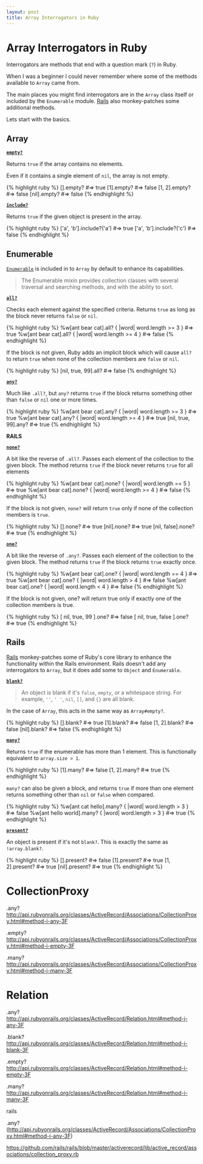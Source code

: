 ```yaml
---
layout: post
title: Array Interrogators in Ruby
---
```


Array Interrogators in Ruby
===========================

Interrogators are methods that end with a question mark (`?`) in Ruby.

When I was a beginner I could never remember where some of the methods available to `Array` came from.

The main places you might find interrogators are in the `Array` class itself or included by the `Enumerable` module. [Rails](https://github.com/rails/rails/blob/master/activesupport/lib/active_support/core_ext/) also monkey-patches some additional methods.

Lets start with the basics.

Array
-----

**[`empty?`](http://ruby-doc.org/core-2.1.0/Array.html#method-i-empty-3F)**

Returns `true` if the array contains no elements.

Even if it contains a single element of `nil`, the array is not empty.

{% highlight ruby %}
[].empty?      #=> true
[1].empty?     #=> false
[1, 2].empty?  #=> false
[nil].empty?   #=> false
{% endhighlight %}

**[`include?`](http://ruby-doc.org/core-2.1.0/Array.html#method-i-include-3F)**

Returns `true` if the given object is present in the array.

{% highlight ruby %}
['a', 'b'].include?('a')  #=> true
['a', 'b'].include?('c')  #=> false
{% endhighlight %}

Enumerable
----------

[`Enumerable`](http://ruby-doc.org/core-2.1.0/Enumerable.html) is included in to `Array` by default to enhance its capabilities.

> The Enumerable mixin provides collection classes with several traversal and searching methods, and with the ability to sort.

**[`all?`](http://ruby-doc.org/core-2.1.0/Enumerable.html#method-i-all-3F)**

Checks each element against the specified criteria. Returns `true` as long as the block never returns `false` or `nil`.

{% highlight ruby %}
%w[ant bear cat].all? { |word| word.length >= 3 }  #=> true
%w[ant bear cat].all? { |word| word.length >= 4 }  #=> false
{% endhighlight %}

If the block is not given, Ruby adds an implicit block which will cause `all?` to return `true` when none of the collection members are `false` or `nil`.

{% highlight ruby %}
[nil, true, 99].all?  #=> false
{% endhighlight %}

**[`any?`](http://ruby-doc.org/core-2.1.0/Enumerable.html#method-i-any-3F)**

Much like `.all?`, but `any?` returns `true` if the block returns something other than `false` or `nil` one or more times.

{% highlight ruby %}
%w[ant bear cat].any? { |word| word.length >= 3 }  #=> true
%w[ant bear cat].any? { |word| word.length >= 4 }  #=> true
[nil, true, 99].any?                               #=> true
{% endhighlight %}

**RAILS**

**[`none?`](http://ruby-doc.org/core-2.1.0/Enumerable.html#method-i-none-3F)**

A bit like the reverse of `.all?`. Passes each element of the collection to the given block. The method returns `true` if the block never returns `true` for all elements

{% highlight ruby %}
%w[ant bear cat].none? { |word| word.length == 5 }  #=> true
%w[ant bear cat].none? { |word| word.length >= 4 }  #=> false
{% endhighlight %}

If the block is not given, `none?` will return `true` only if none of the collection members is `true`.

{% highlight ruby %}
[].none?            #=> true
[nil].none?         #=> true
[nil, false].none?  #=> true
{% endhighlight %}

**[`one?`](http://ruby-doc.org/core-2.1.0/Enumerable.html#method-i-one-3F)**

A bit like the reverse of `.any?`. Passes each element of the collection to the given block. The method returns `true` if the block returns `true` exactly once.

{% highlight ruby %}
%w[ant bear cat].one? { |word| word.length == 4 }  #=> true
%w[ant bear cat].one? { |word| word.length > 4 }   #=> false
%w[ant bear cat].one? { |word| word.length < 4 }   #=> false
{% endhighlight %}

If the block is not given, one? will return true only if exactly one of the collection members is true.

{% highlight ruby %}
[ nil, true, 99 ].one?     #=> false
[ nil, true, false ].one?  #=> true
{% endhighlight %}

Rails
-----

[Rails](https://github.com/rails/rails/blob/master/activesupport/lib/active_support/core_ext/) monkey-patches some of Ruby's core library to enhance the functionality within the Rails environment. Rails doesn't add any interrogators to `Array`, but it does add some to `Object` and `Enumerable`.

**[`blank?`](http://api.rubyonrails.org/classes/Object.html#method-i-blank-3F)**

> An object is blank if it's `false`, `empty`, or a whitespace string. For example, `''`, `' '`, `nil`, `[]`, and `{}` are all blank.

In the case of `Array`, this acts in the same way as `Array#empty?`.

{% highlight ruby %}
[].blank?      #=> true
[1].blank?     #=> false
[1, 2].blank?  #=> false
[nil].blank?   #=> false
{% endhighlight %}

**[`many?`](http://api.rubyonrails.org/classes/Enumerable.html#method-i-many-3F)**

Returns `true` if the enumerable has more than 1 element. This is functionally equivalent to `array.size > 1`.

{% highlight ruby %}
[1].many?     #=> false
[1, 2].many?  #=> true
{% endhighlight %}

`many?` can also be given a block, and returns `true` if more than one element returns something other than `nil` or `false` when compared.

{% highlight ruby %}
%w[ant cat hello].many? { |word| word.length > 3 }    #=> false 
%w[ant hello world].many? { |word| word.length > 3 }  #=> true 
{% endhighlight %}

**[`present?`](http://api.rubyonrails.org/classes/Object.html#method-i-present-3F)**

An object is present if it's not `blank?`. This is exactly the same as `!array.blank?`.

{% highlight ruby %}
[].present?      #=> false
[1].present?     #=> true
[1, 2].present?  #=> true
[nil].present?   #=> true
{% endhighlight %}



CollectionProxy
===============

.any? http://api.rubyonrails.org/classes/ActiveRecord/Associations/CollectionProxy.html#method-i-any-3F


.empty? http://api.rubyonrails.org/classes/ActiveRecord/Associations/CollectionProxy.html#method-i-empty-3F

.many? http://api.rubyonrails.org/classes/ActiveRecord/Associations/CollectionProxy.html#method-i-many-3F

Relation
========

.any? http://api.rubyonrails.org/classes/ActiveRecord/Relation.html#method-i-any-3F

.blank?
http://api.rubyonrails.org/classes/ActiveRecord/Relation.html#method-i-blank-3F

.empty? http://api.rubyonrails.org/classes/ActiveRecord/Relation.html#method-i-empty-3F

.many?
http://api.rubyonrails.org/classes/ActiveRecord/Relation.html#method-i-many-3F






rails


.any? (http://api.rubyonrails.org/classes/ActiveRecord/Associations/CollectionProxy.html#method-i-any-3F)

https://github.com/rails/rails/blob/master/activerecord/lib/active_record/associations/collection_proxy.rb
